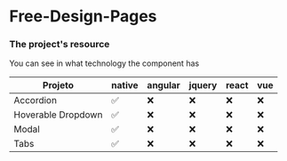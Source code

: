 # Free-Design-Pages

### The project's resource
You can see in what technology the component has 

|Projeto|native|angular|jquery|react|vue
|-|-|-|-|-|-|
|Accordion|✅|❌|❌|❌|❌|
|Hoverable Dropdown|✅|❌|❌|❌|❌|
|Modal|✅|❌|❌|❌|❌|
|Tabs|✅|❌|❌|❌|❌|